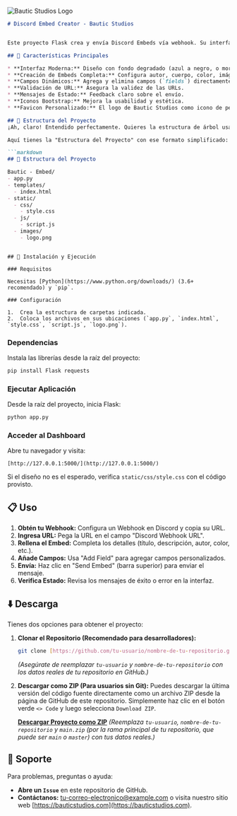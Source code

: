 ![Bautic Studios Logo](https://mir-s3-cdn-cf.behance.net/project_modules/max_632_webp/ca4ab0226866091.6835ef0b40165.png)
```markdown
# Discord Embed Creator - Bautic Studios


Este proyecto Flask crea y envía Discord Embeds vía webhook. Su interfaz es moderna y visualmente atractiva, inspirada en "OnlyPipe" y "Paysend link", con un fondo degradado vibrante, glassmorphism sutil y sin sombras.

## 🌟 Características Principales

* **Interfaz Moderna:** Diseño con fondo degradado (azul a negro, o morado oscuro a vibrante, similar a OnlyPipe), glassmorphism y estilo sin sombras.
* **Creación de Embeds Completa:** Configura autor, cuerpo, color, imágenes, pie de página y timestamp.
* **Campos Dinámicos:** Agrega y elimina campos (`fields`) directamente desde la interfaz.
* **Validación de URL:** Asegura la validez de las URLs.
* **Mensajes de Estado:** Feedback claro sobre el envío.
* **Iconos Bootstrap:** Mejora la usabilidad y estética.
* **Favicon Personalizado:** El logo de Bautic Studios como icono de pestaña.

## 📂 Estructura del Proyecto
¡Ah, claro! Entendido perfectamente. Quieres la estructura de árbol usando solo guiones para indentación, sin los caracteres `├──`, `└──`, ni `│`.

Aquí tienes la "Estructura del Proyecto" con ese formato simplificado:

```markdown
## 📂 Estructura del Proyecto

Bautic - Embed/
- app.py
- templates/
  - index.html
- static/
  - css/
    - style.css
  - js/
    - script.js
  - images/
    - logo.png

```

````

## 🚀 Instalación y Ejecución

### Requisitos

Necesitas [Python](https://www.python.org/downloads/) (3.6+ recomendado) y `pip`.

### Configuración

1.  Crea la estructura de carpetas indicada.
2.  Coloca los archivos en sus ubicaciones (`app.py`, `index.html`, `style.css`, `script.js`, `logo.png`).

````
### Dependencias

Instala las librerías desde la raíz del proyecto:

```bash
pip install Flask requests
```
### Ejecutar Aplicación

Desde la raíz del proyecto, inicia Flask:

```bash
python app.py
```

### Acceder al Dashboard

Abre tu navegador y visita:

```
[http://127.0.0.1:5000/](http://127.0.0.1:5000/)
```

Si el diseño no es el esperado, verifica `static/css/style.css` con el código provisto.

## 📋 Uso

1.  **Obtén tu Webhook:** Configura un Webhook en Discord y copia su URL.
2.  **Ingresa URL:** Pega la URL en el campo "Discord Webhook URL".
3.  **Rellena el Embed:** Completa los detalles (título, descripción, autor, color, etc.).
4.  **Añade Campos:** Usa "Add Field" para agregar campos personalizados.
5.  **Envía:** Haz clic en "Send Embed" (barra superior) para enviar el mensaje.
6.  **Verifica Estado:** Revisa los mensajes de éxito o error en la interfaz.

## ⬇️ Descarga

Tienes dos opciones para obtener el proyecto:

1.  **Clonar el Repositorio (Recomendado para desarrolladores):**

    ```bash
    git clone [https://github.com/tu-usuario/nombre-de-tu-repositorio.git](https://github.com/tu-usuario/nombre-de-tu-repositorio.git)
    ```

    *(Asegúrate de reemplazar `tu-usuario` y `nombre-de-tu-repositorio` con los datos reales de tu repositorio en GitHub.)*

2.  **Descargar como ZIP (Para usuarios sin Git):**
    Puedes descargar la última versión del código fuente directamente como un archivo ZIP desde la página de GitHub de este repositorio. Simplemente haz clic en el botón verde `<> Code` y luego selecciona `Download ZIP`.

    [**Descargar Proyecto como ZIP**](https://www.google.com/search?q=https://github.com/tu-usuario/nombre-de-tu-repositorio/archive/refs/heads/main.zip)
    *(Reemplaza `tu-usuario`, `nombre-de-tu-repositorio` y `main.zip` (por la rama principal de tu repositorio, que puede ser `main` o `master`) con tus datos reales.)*

## 🤝 Soporte

Para problemas, preguntas o ayuda:

  * **Abre un `Issue`** en este repositorio de GitHub.
  * **Contáctanos:** [tu-correo-electronico@example.com](mailto:tu-correo-electronico@example.com) o visita nuestro sitio web [https://bauticstudios.com](https://bauticstudios.com).

<!-- end list -->

```
```

